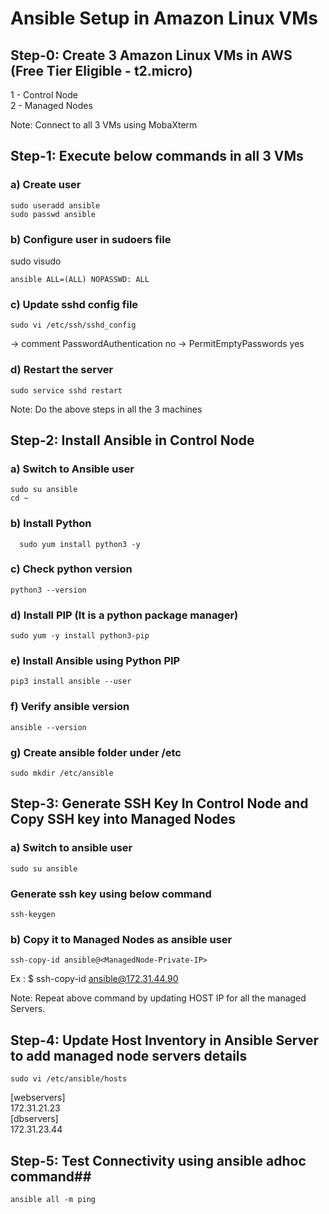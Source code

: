 # Ansible Setup in Amazon Linux VMs #

## Step-0: Create 3 Amazon Linux VMs in AWS (Free Tier Eligible - t2.micro)

1 - Control Node <br/>
2 - Managed Nodes

Note: Connect to all 3 VMs using MobaXterm

## Step-1: Execute below commands in all 3 VMs ##

### a) Create user ###
```
sudo useradd ansible
sudo passwd ansible
```
### b) Configure user in sudoers file ###

sudo visudo

```
ansible ALL=(ALL) NOPASSWD: ALL
```

### c) Update sshd config file ###
```
sudo vi /etc/ssh/sshd_config
```
-> comment PasswordAuthentication no
-> PermitEmptyPasswords yes

### d) Restart the server ###
```   
sudo service sshd restart
```
Note: Do the above steps in all the 3 machines 

## Step-2: Install Ansible in Control Node ##

### a) Switch to Ansible user ### 
```
sudo su ansible
cd ~
```
### b) Install Python ###
```
  sudo yum install python3 -y
```
### c) Check python version  ###
```
python3 --version
```
### d) Install PIP (It is a python package manager) ###
```
sudo yum -y install python3-pip
```
### e) Install Ansible using Python PIP ###
```
pip3 install ansible --user
```
### f) Verify ansible version  ###
```
ansible --version
```
### g)  Create ansible folder under /etc ###
```
sudo mkdir /etc/ansible 
```

## Step-3: Generate SSH Key In Control Node and  Copy SSH key into Managed Nodes ##

### a) Switch to ansible user ###

```
sudo su ansible
```
### Generate ssh key using below command ###
```
ssh-keygen
```
### b) Copy it to Managed Nodes as ansible user ###
```
ssh-copy-id ansible@<ManagedNode-Private-IP>
```
Ex : $ ssh-copy-id ansible@172.31.44.90
 
Note: Repeat above command by updating HOST IP for all the managed Servers.

## Step-4: Update Host Inventory in Ansible Server to add managed node servers details ##
```
sudo vi /etc/ansible/hosts
```
[webservers] <br/>
172.31.21.23
<br/>
[dbservers] <br/>
172.31.23.44

## Step-5: Test Connectivity using ansible adhoc command##
```
ansible all -m ping
```
